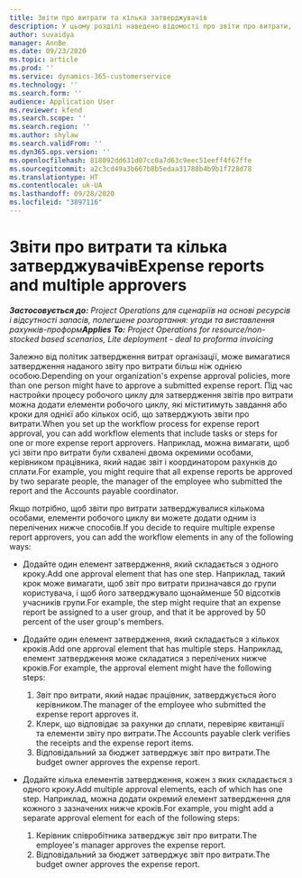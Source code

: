 ```yaml
---
title: Звіти про витрати та кілька затверджувачів
description: У цьому розділі наведено відомості про звіти про витрати, які вимагають затвердження більш, ніж однією особою.
author: suvaidya
manager: AnnBe
ms.date: 09/23/2020
ms.topic: article
ms.prod: ''
ms.service: dynamics-365-customerservice
ms.technology: ''
ms.search.form: ''
audience: Application User
ms.reviewer: kfend
ms.search.scope: ''
ms.search.region: ''
ms.author: shylaw
ms.search.validFrom: ''
ms.dyn365.ops.version: ''
ms.openlocfilehash: 818092dd631d07cc0a7d63c9eec51eeff4f67ffe
ms.sourcegitcommit: a2c3cd49a3b667b8b5edaa31788b4b9b1f728d78
ms.translationtype: HT
ms.contentlocale: uk-UA
ms.lasthandoff: 09/28/2020
ms.locfileid: "3897116"
---
```

# <a name="expense-reports-and-multiple-approvers"></a><span data-ttu-id="3cc88-103">Звіти про витрати та кілька затверджувачів</span><span class="sxs-lookup"><span data-stu-id="3cc88-103">Expense reports and multiple approvers</span></span>

<span data-ttu-id="3cc88-104">_**Застосовується до:** Project Operations для сценаріїв на основі ресурсів і відсутності запасів, полегшене розгортання: угоди та виставлення рахунків-проформ_</span><span class="sxs-lookup"><span data-stu-id="3cc88-104">_**Applies To:** Project Operations for resource/non-stocked based scenarios, Lite deployment - deal to proforma invoicing_</span></span>

<span data-ttu-id="3cc88-105">Залежно від політик затвердження витрат організації, може вимагатися затвердження наданого звіту про витрати більш ніж однією особою.</span><span class="sxs-lookup"><span data-stu-id="3cc88-105">Depending on your organization's expense approval policies, more than one person might have to approve a submitted expense report.</span></span> <span data-ttu-id="3cc88-106">Під час настройки процесу робочого циклу для затвердження звітів про витрати можна додати елементи робочого циклу, які міститимуть завдання або кроки для однієї або кількох осіб, що затверджують звіти про витрати.</span><span class="sxs-lookup"><span data-stu-id="3cc88-106">When you set up the workflow process for expense report approval, you can add workflow elements that include tasks or steps for one or more expense report approvers.</span></span> <span data-ttu-id="3cc88-107">Наприклад, можна вимагати, щоб усі звіти про витрати були схвалені двома окремими особами, керівником працівника, який надає звіт і координатором рахунків до сплати.</span><span class="sxs-lookup"><span data-stu-id="3cc88-107">For example, you might require that all expense reports be approved by two separate people, the manager of the employee who submitted the report and the Accounts payable coordinator.</span></span>

<span data-ttu-id="3cc88-108">Якщо потрібно, щоб звіти про витрати затверджувалися кількома особами, елементи робочого циклу ви можете додати одним із перелічених нижче способів.</span><span class="sxs-lookup"><span data-stu-id="3cc88-108">If you decide to require multiple expense report approvers, you can add the workflow elements in any of the following ways:</span></span>

- <span data-ttu-id="3cc88-109">Додайте один елемент затвердження, який складається з одного кроку.</span><span class="sxs-lookup"><span data-stu-id="3cc88-109">Add one approval element that has one step.</span></span> <span data-ttu-id="3cc88-110">Наприклад, такий крок може вимагати, щоб звіт про витрати призначався до групи користувача, і щоб його затверджувало щонайменше 50 відсотків учасників групи.</span><span class="sxs-lookup"><span data-stu-id="3cc88-110">For example, the step might require that an expense report be assigned to a user group, and that it be approved by 50 percent of the user group's members.</span></span>
- <span data-ttu-id="3cc88-111">Додайте один елемент затвердження, який складається з кількох кроків.</span><span class="sxs-lookup"><span data-stu-id="3cc88-111">Add one approval element that has multiple steps.</span></span> <span data-ttu-id="3cc88-112">Наприклад, елемент затвердження може складатися з перелічених нижче кроків.</span><span class="sxs-lookup"><span data-stu-id="3cc88-112">For example, the approval element might have the following steps:</span></span>

    1. <span data-ttu-id="3cc88-113">Звіт про витрати, який надає працівник, затверджується його керівником.</span><span class="sxs-lookup"><span data-stu-id="3cc88-113">The manager of the employee who submitted the expense report approves it.</span></span>
    2. <span data-ttu-id="3cc88-114">Клерк, що відповідає за рахунки до сплати, перевіряє квитанції та елементи звіту про витрати.</span><span class="sxs-lookup"><span data-stu-id="3cc88-114">The Accounts payable clerk verifies the receipts and the expense report items.</span></span>
    3. <span data-ttu-id="3cc88-115">Відповідальний за бюджет затверджує звіт про витрати.</span><span class="sxs-lookup"><span data-stu-id="3cc88-115">The budget owner approves the expense report.</span></span>

- <span data-ttu-id="3cc88-116">Додайте кілька елементів затвердження, кожен з яких складається з одного кроку.</span><span class="sxs-lookup"><span data-stu-id="3cc88-116">Add multiple approval elements, each of which has one step.</span></span> <span data-ttu-id="3cc88-117">Наприклад, можна додати окремий елемент затвердження для кожного з зазначених нижче кроків.</span><span class="sxs-lookup"><span data-stu-id="3cc88-117">For example, you might add a separate approval element for each of the following steps:</span></span>

    1. <span data-ttu-id="3cc88-118">Керівник співробітника затверджує звіт про витрати.</span><span class="sxs-lookup"><span data-stu-id="3cc88-118">The employee's manager approves the expense report.</span></span>
    2. <span data-ttu-id="3cc88-119">Відповідальний за бюджет затверджує звіт про витрати.</span><span class="sxs-lookup"><span data-stu-id="3cc88-119">The budget owner approves the expense report.</span></span>
